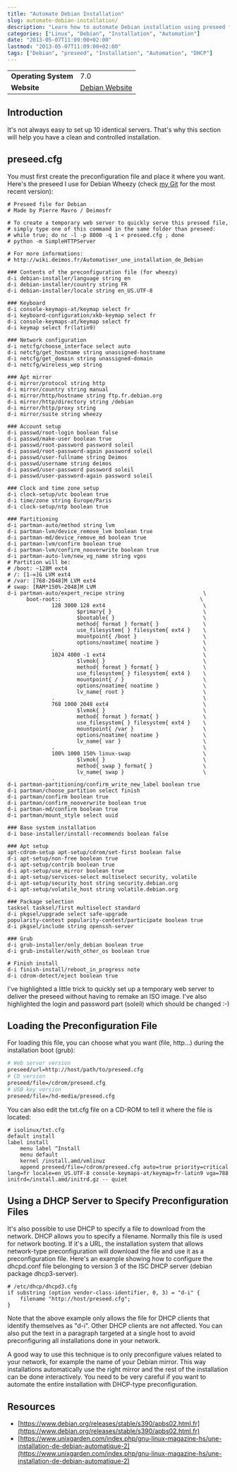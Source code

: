 ```yaml
---
title: "Automate Debian Installation"
slug: automate-debian-installation/
description: "Learn how to automate Debian installation using preseed files to create identical server setups efficiently."
categories: ["Linux", "Debian", "Installation", "Automation"]
date: "2013-05-07T11:09:00+02:00"
lastmod: "2013-05-07T11:09:00+02:00"
tags: ["Debian", "preseed", "Installation", "Automation", "DHCP"]
---
```



|||
|-|-|
| **Operating System** | 7.0 |
| **Website** | [Debian Website](https://www.debian.org) |


## Introduction

It's not always easy to set up 10 identical servers. That's why this section will help you have a clean and controlled installation.

## preseed.cfg

You must first create the preconfiguration file and place it where you want. Here's the preseed I use for Debian Wheezy (check [my Git](https://git.deimos.fr) for the most recent version):

```
# Preseed file for Debian
# Made by Pierre Mavro / Deimosfr

# To create a temporary web server to quickly serve this preseed file,
# simply type one of this command in the same folder than preseed:
# while true; do nc -l -p 8000 -q 1 < preseed.cfg ; done
# python -m SimpleHTTPServer

# For more informations:
# http://wiki.deimos.fr/Automatiser_une_installation_de_Debian

### Contents of the preconfiguration file (for wheezy)
d-i debian-installer/language string en
d-i debian-installer/country string FR
d-i debian-installer/locale string en_US.UTF-8

### Keyboard
d-i console-keymaps-at/keymap select fr
d-i keyboard-configuration/xkb-keymap select fr
d-i console-keymaps-at/keymap select fr
d-i keymap select fr(latin9)

### Network configuration
d-i netcfg/choose_interface select auto
d-i netcfg/get_hostname string unassigned-hostname
d-i netcfg/get_domain string unassigned-domain
d-i netcfg/wireless_wep string

### Apt mirror
d-i mirror/protocol string http
d-i mirror/country string manual
d-i mirror/http/hostname string ftp.fr.debian.org
d-i mirror/http/directory string /debian
d-i mirror/http/proxy string
d-i mirror/suite string wheezy

### Account setup
d-i passwd/root-login boolean false
d-i passwd/make-user boolean true
d-i passwd/root-password password soleil
d-i passwd/root-password-again password soleil
d-i passwd/user-fullname string Deimos
d-i passwd/username string deimos
d-i passwd/user-password password soleil
d-i passwd/user-password-again password soleil

### Clock and time zone setup
d-i clock-setup/utc boolean true
d-i time/zone string Europe/Paris
d-i clock-setup/ntp boolean true

### Partitioning
d-i partman-auto/method string lvm
d-i partman-lvm/device_remove_lvm boolean true
d-i partman-md/device_remove_md boolean true
d-i partman-lvm/confirm boolean true
d-i partman-lvm/confirm_nooverwrite boolean true
d-i partman-auto-lvm/new_vg_name string vgos
# Partition will be:
# /boot: ~128M ext4
# /: [1-∞]G LVM ext4
# /var: [768-2048]M LVM ext4
# swap: [RAM*150%-2048]M LVM
d-i partman-auto/expert_recipe string                         \
      boot-root::                                            \
              128 3000 128 ext4                               \
                      $primary{ }                             \
                      $bootable{ }                            \
                      method{ format } format{ }              \
                      use_filesystem{ } filesystem{ ext4 }    \
                      mountpoint{ /boot }                     \
                      options/noatime{ noatime }              \
              .                                               \
              1024 4000 -1 ext4                               \
                      $lvmok{ }                               \
                      method{ format } format{ }              \
                      use_filesystem{ } filesystem{ ext4 }    \
                      mountpoint{ / }                         \
                      options/noatime{ noatime }              \
                      lv_name{ root }                         \
              .                                               \
              768 1000 2048 ext4                              \
                      $lvmok{ }                               \
                      method{ format } format{ }              \
                      use_filesystem{ } filesystem{ ext4 }    \
                      mountpoint{ /var }                      \
                      options/noatime{ noatime }              \
                      lv_name{ var }                          \
              .                                               \
              100% 1000 150% linux-swap                       \
                      $lvmok{ }                               \
                      method{ swap } format{ }                \
                      lv_name{ swap }                         \
              .
d-i partman-partitioning/confirm_write_new_label boolean true
d-i partman/choose_partition select finish
d-i partman/confirm boolean true
d-i partman/confirm_nooverwrite boolean true
d-i partman-md/confirm boolean true
d-i partman/mount_style select uuid

### Base system installation
d-i base-installer/install-recommends boolean false

### Apt setup
apt-cdrom-setup apt-setup/cdrom/set-first boolean false
d-i apt-setup/non-free boolean true
d-i apt-setup/contrib boolean true
d-i apt-setup/use_mirror boolean true
d-i apt-setup/services-select multiselect security, volatile
d-i apt-setup/security_host string security.debian.org
d-i apt-setup/volatile_host string volatile.debian.org

### Package selection
tasksel tasksel/first multiselect standard
d-i pkgsel/upgrade select safe-upgrade
popularity-contest popularity-contest/participate boolean true
d-i pkgsel/include string openssh-server

### Grub
d-i grub-installer/only_debian boolean true
d-i grub-installer/with_other_os boolean true

# Finish install
d-i finish-install/reboot_in_progress note
d-i cdrom-detect/eject boolean true
```

I've highlighted a little trick to quickly set up a temporary web server to deliver the preseed without having to remake an ISO image. I've also highlighted the login and password part (soleil) which should be changed :-)

## Loading the Preconfiguration File

For loading this file, you can choose what you want (file, http...) during the installation boot (grub):

```bash
# Web server version
preseed/url=http://host/path/to/preseed.cfg
# CD version
preseed/file=/cdrom/preseed.cfg
# USB key version
preseed/file=/hd-media/preseed.cfg
```

You can also edit the txt.cfg file on a CD-ROM to tell it where the file is located:

```
# isolinux/txt.cfg
default install
label install
    menu label ^Install
    menu default
    kernel /install.amd/vmlinuz
    append preseed/file=/cdrom/preseed.cfg auto=true priority=critical lang=fr locale=en_US.UTF-8 console-keymaps-at/keymap=fr-latin9 vga=788 initrd=/install.amd/initrd.gz -- quiet
```

## Using a DHCP Server to Specify Preconfiguration Files

It's also possible to use DHCP to specify a file to download from the network. DHCP allows you to specify a filename. Normally this file is used for network booting. If it's a URL, the installation system that allows network-type preconfiguration will download the file and use it as a preconfiguration file. Here's an example showing how to configure the dhcpd.conf file belonging to version 3 of the ISC DHCP server (debian package dhcp3-server).

```
# /etc/dhcp/dhcpd3.cfg
if substring (option vendor-class-identifier, 0, 3) = "d-i" {
    filename "http://host/preseed.cfg";
}
```

Note that the above example only allows the file for DHCP clients that identify themselves as "d-i". Other DHCP clients are not affected. You can also put the text in a paragraph targeted at a single host to avoid preconfiguring all installations done in your network.

A good way to use this technique is to only preconfigure values related to your network, for example the name of your Debian mirror. This way installations automatically use the right mirror and the rest of the installation can be done interactively. You need to be very careful if you want to automate the entire installation with DHCP-type preconfiguration.

## Resources
- [https://www.debian.org/releases/stable/s390/apbs02.html.fr](https://www.debian.org/releases/stable/s390/apbs02.html.fr)
- [https://www.unixgarden.com/index.php/gnu-linux-magazine-hs/une-installation-de-debian-automatique-2](https://www.unixgarden.com/index.php/gnu-linux-magazine-hs/une-installation-de-debian-automatique-2)
